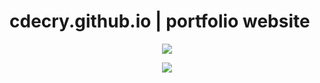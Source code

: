 # cdecry.github.io  | portfolio website 

<p align="center">
  <img src="https://i.postimg.cc/KzMxSPQy/Screen-Shot-2022-10-02-at-4-43-07-PM.png"/>
</p>

<p align="center">
  <img src="https://i.postimg.cc/9FxPKZkM/website-demo.gif"/>
</p>
